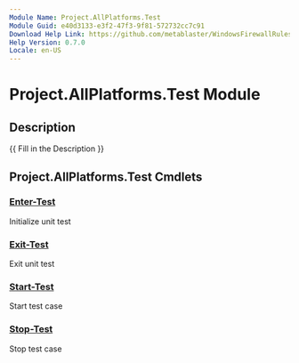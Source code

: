 ```yaml
---
Module Name: Project.AllPlatforms.Test
Module Guid: e40d3133-e3f2-47f3-9f81-572732cc7c91
Download Help Link: https://github.com/metablaster/WindowsFirewallRuleset/tree/develop/Config/HelpContent/0.7.0
Help Version: 0.7.0
Locale: en-US
---
```


# Project.AllPlatforms.Test Module

## Description

{{ Fill in the Description }}

## Project.AllPlatforms.Test Cmdlets

### [Enter-Test](Enter-Test.md)

Initialize unit test

### [Exit-Test](Exit-Test.md)

Exit unit test

### [Start-Test](Start-Test.md)

Start test case

### [Stop-Test](Stop-Test.md)

Stop test case
